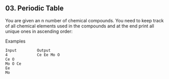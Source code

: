 ## 03. Periodic Table 

You are given an n number of chemical compounds. You need to keep track of all chemical elements used in the compounds and at the end print all unique ones in ascending order:

Examples
```
Input	      Output
4             Ce Ee Mo O
Ce O
Mo O Ce
Ee
Mo	
```
